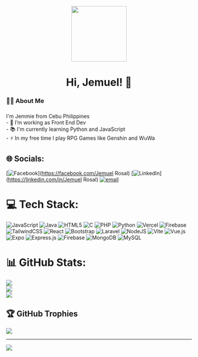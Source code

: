 <div align="center">
  <img height="150" src="https://media1.giphy.com/media/v1.Y2lkPTc5MGI3NjExaDBhNXp5YjhzZjQ4M2I0NW84NmU3enBtbWJzbWhmNXdocnhvaW9nNCZlcD12MV9pbnRlcm5hbF9naWZfYnlfaWQmY3Q9Zw/ckr4W2ppxPBeIF8dx4/giphy.gif"  />
</div>

###

<h1 align="center">Hi, Jemuel! 👋</h1>

###

<h3 align="left">👩‍💻  About Me</h3>

###

<p align="left">I'm Jemmie from Cebu Philippines<br>- 🔭 I’m working as Front End Dev<br>- 📚 I'm currently learning Python and JavaScript<br>- ⚡ In my free time I play RPG Games like Genshin and WuWa</p>

###


## 🌐 Socials:
[![Facebook](https://img.shields.io/badge/Facebook-%231877F2.svg?logo=Facebook&logoColor=white)](https://facebook.com/Jemuel Rosal) [![LinkedIn](https://img.shields.io/badge/LinkedIn-%230077B5.svg?logo=linkedin&logoColor=white)](https://linkedin.com/in/Jemuel Rosal) [![email](https://img.shields.io/badge/Email-D14836?logo=gmail&logoColor=white)](mailto:jemrowynn506@gmail.com) 

# 💻 Tech Stack:
![JavaScript](https://img.shields.io/badge/javascript-%23323330.svg?style=for-the-badge&logo=javascript&logoColor=%23F7DF1E) ![Java](https://img.shields.io/badge/java-%23ED8B00.svg?style=for-the-badge&logo=openjdk&logoColor=white) ![HTML5](https://img.shields.io/badge/html5-%23E34F26.svg?style=for-the-badge&logo=html5&logoColor=white) ![C](https://img.shields.io/badge/c-%2300599C.svg?style=for-the-badge&logo=c&logoColor=white) ![PHP](https://img.shields.io/badge/php-%23777BB4.svg?style=for-the-badge&logo=php&logoColor=white) ![Python](https://img.shields.io/badge/python-3670A0?style=for-the-badge&logo=python&logoColor=ffdd54) ![Vercel](https://img.shields.io/badge/vercel-%23000000.svg?style=for-the-badge&logo=vercel&logoColor=white) ![Firebase](https://img.shields.io/badge/firebase-%23039BE5.svg?style=for-the-badge&logo=firebase) ![TailwindCSS](https://img.shields.io/badge/tailwindcss-%2338B2AC.svg?style=for-the-badge&logo=tailwind-css&logoColor=white) ![React](https://img.shields.io/badge/react-%2320232a.svg?style=for-the-badge&logo=react&logoColor=%2361DAFB) ![Bootstrap](https://img.shields.io/badge/bootstrap-%238511FA.svg?style=for-the-badge&logo=bootstrap&logoColor=white) ![Laravel](https://img.shields.io/badge/laravel-%23FF2D20.svg?style=for-the-badge&logo=laravel&logoColor=white) ![NodeJS](https://img.shields.io/badge/node.js-6DA55F?style=for-the-badge&logo=node.js&logoColor=white) ![Vite](https://img.shields.io/badge/vite-%23646CFF.svg?style=for-the-badge&logo=vite&logoColor=white) ![Vue.js](https://img.shields.io/badge/vue.js-%2335495e.svg?style=for-the-badge&logo=vuedotjs&logoColor=%234FC08D) ![Expo](https://img.shields.io/badge/expo-1C1E24?style=for-the-badge&logo=expo&logoColor=#D04A37) ![Express.js](https://img.shields.io/badge/express.js-%23404d59.svg?style=for-the-badge&logo=express&logoColor=%2361DAFB) ![Firebase](https://img.shields.io/badge/firebase-a08021?style=for-the-badge&logo=firebase&logoColor=ffcd34) ![MongoDB](https://img.shields.io/badge/MongoDB-%234ea94b.svg?style=for-the-badge&logo=mongodb&logoColor=white) ![MySQL](https://img.shields.io/badge/mysql-4479A1.svg?style=for-the-badge&logo=mysql&logoColor=white)
# 📊 GitHub Stats:
![](https://github-readme-stats.vercel.app/api?username=Jemzkie&theme=dark&hide_border=false&include_all_commits=false&count_private=false)<br/>
![](https://nirzak-streak-stats.vercel.app/?user=Jemzkie&theme=dark&hide_border=false)<br/>
![](https://github-readme-stats.vercel.app/api/top-langs/?username=Jemzkie&theme=dark&hide_border=false&include_all_commits=false&count_private=false&layout=compact)

## 🏆 GitHub Trophies
![](https://github-profile-trophy.vercel.app/?username=Jemzkie&theme=radical&no-frame=false&no-bg=true&margin-w=4)

---
[![](https://visitcount.itsvg.in/api?id=Jemzkie&icon=0&color=0)](https://visitcount.itsvg.in)

<!-- Proudly created with GPRM ( https://gprm.itsvg.in ) -->
